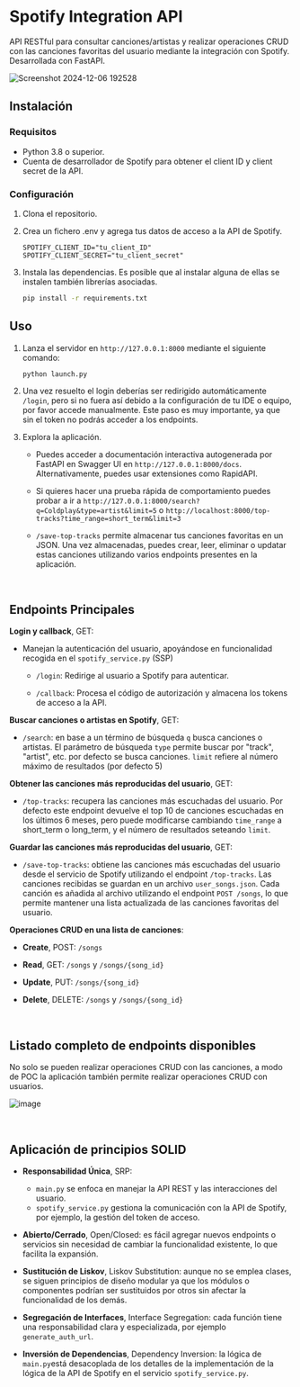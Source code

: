# Spotify Integration API

API RESTful para consultar canciones/artistas y realizar operaciones CRUD con las canciones favoritas del usuario mediante la integración con Spotify. Desarrollada con FastAPI.

![Screenshot 2024-12-06 192528](https://github.com/user-attachments/assets/5ef2576b-5d35-48f1-b6d0-aefbe5f13339)

## Instalación

### Requisitos
- Python 3.8 o superior.
- Cuenta de desarrollador de Spotify para obtener el client ID y client secret de la API.

### Configuración
1. Clona el repositorio.
2. Crea un fichero .env y agrega tus datos de acceso a la API de Spotify.
   
   ```
   SPOTIFY_CLIENT_ID="tu_client_ID"
   SPOTIFY_CLIENT_SECRET="tu_client_secret"
   ```
3. Instala las dependencias. Es posible que al instalar alguna de ellas se instalen también librerías asociadas.

   ```bash
   pip install -r requirements.txt
   
## Uso

1. Lanza el servidor en `http://127.0.0.1:8000` mediante el siguiente comando:
   ```
   python launch.py
   ```
2. Una vez resuelto el login deberías ser redirigido automáticamente `/login`, pero si no fuera así debido a la configuración de tu IDE o equipo, por favor accede manualmente. Este paso es muy importante, ya que sin el token no podrás acceder a los endpoints.

3. Explora la aplicación.

   - Puedes acceder a documentación interactiva autogenerada por FastAPI en Swagger UI en `http://127.0.0.1:8000/docs`. Alternativamente, puedes usar extensiones como RapidAPI.
   
   - Si quieres hacer una prueba rápida de comportamiento puedes probar a ir a `http://127.0.0.1:8000/search?q=Coldplay&type=artist&limit=5` o `http://localhost:8000/top-tracks?time_range=short_term&limit=3`
   
   - `/save-top-tracks` permite almacenar tus canciones favoritas en un JSON. Una vez almacenadas, puedes crear, leer, eliminar o updatar estas canciones utilizando varios endpoints presentes en la aplicación.
   
&nbsp;

## Endpoints Principales

**Login y callback**, GET:
    
*   Manejan la autenticación del usuario, apoyándose en funcionalidad recogida en el `spotify_service.py` (SSP)
    
    *   `/login`: Redirige al usuario a Spotify para autenticar.
        
    *   `/callback`: Procesa el código de autorización y almacena los tokens de acceso a la API.

**Buscar canciones o artistas en Spotify**, GET:

*   `/search`: en base a un término de búsqueda `q` busca canciones o artistas. El parámetro de búsqueda `type` permite buscar por "track", "artist", etc. por defecto se busca canciones. `limit` refiere al número máximo de resultados (por defecto 5)
    

**Obtener las canciones más reproducidas del usuario**, GET:
    
*   `/top-tracks`: recupera las canciones más escuchadas del usuario. Por defecto este endpoint devuelve el top 10 de canciones escuchadas en los últimos 6 meses, pero puede modificarse cambiando `time_range` a short\_term o long\_term, y el número de resultados seteando `limit`.


**Guardar las canciones más reproducidas del usuario**, GET:

*   `/save-top-tracks`: obtiene las canciones más escuchadas del usuario desde el servicio de Spotify utilizando el endpoint `/top-tracks`. Las canciones recibidas se guardan en un archivo `user_songs.json`. Cada canción es añadida al archivo utilizando el endpoint `POST /songs`, lo que permite mantener una lista actualizada de las canciones favoritas del usuario.


**Operaciones CRUD en una lista de canciones**:

*   **Create**, POST: `/songs`

*   **Read**, GET:  `/songs` y `/songs/{song_id}`

*   **Update**, PUT: `/songs/{song_id}`

*   **Delete**, DELETE: `/songs` y `/songs/{song_id}`

&nbsp;

## Listado completo de endpoints disponibles

No solo se pueden realizar operaciones CRUD con las canciones, a modo de POC la aplicación también permite realizar operaciones CRUD con usuarios.

![image](https://github.com/user-attachments/assets/2f6ad152-904a-4624-aead-4853398a1ded)

&nbsp;

## Aplicación de principios SOLID 

- **Responsabilidad Única**, SRP:  
   - `main.py` se enfoca en manejar la API REST y las interacciones del usuario.
   - `spotify_service.py` gestiona la comunicación con la API de Spotify, por ejemplo, la gestión del token de acceso.

- **Abierto/Cerrado**, Open/Closed: es fácil agregar nuevos endpoints o servicios sin necesidad de cambiar la funcionalidad existente, lo que facilita la expansión.

- **Sustitución de Liskov**, Liskov Substitution: aunque no se emplea clases, se siguen principios de diseño modular ya que los módulos o componentes podrían ser sustituidos por otros sin afectar la funcionalidad de los demás.

- **Segregación de Interfaces**, Interface Segregation: cada función tiene una responsabilidad clara y especializada, por ejemplo `generate_auth_url`.

- **Inversión de Dependencias**, Dependency Inversion: la lógica de `main.py`está desacoplada de los detalles de la implementación de la lógica de la API de Spotify en el servicio `spotify_service.py`.

&nbsp;



